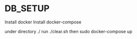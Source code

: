 # DB_SETUP

Install docker
Install docker-compose

under directory ./
run ./clear.sh
then
sudo docker-compose up
